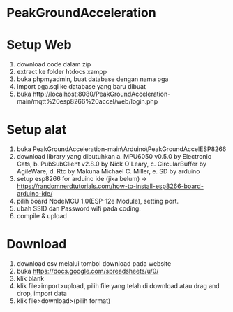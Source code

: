 # PeakGroundAcceleration

# Setup Web
1. download code dalam zip
2. extract ke folder htdocs xampp
3. buka phpmyadmin, buat database dengan nama pga
4. import pga.sql ke database yang baru dibuat
5. buka http://localhost:8080/PeakGroundAcceleration-main/mqtt%20esp8266%20accel/web/login.php

# Setup alat
1. buka PeakGroundAcceleration-main\Arduino\PeakGroundAccelESP8266
2. download library yang dibutuhkan
   a. MPU6050 v0.5.0 by Electronic Cats,
   b. PubSubClient v2.8.0 by Nick O'Leary,
   c. CircularBuffer by AgileWare,
   d. Rtc by Makuna Michael C. Miller,
   e. SD by arduino
3. setup esp8266 for arduino ide (jika belum) -> https://randomnerdtutorials.com/how-to-install-esp8266-board-arduino-ide/
4. pilih board NodeMCU 1.0(ESP-12e Module), setting port.
5. ubah SSID dan Password wifi pada coding.
6. compile & upload

# Download
1. download csv melalui tombol download pada website
2. buka https://docs.google.com/spreadsheets/u/0/
3. klik blank
4. klik file>import>upload, pilih file yang telah di download atau drag and drop, import data
5. klik file>download>(pilih format)
